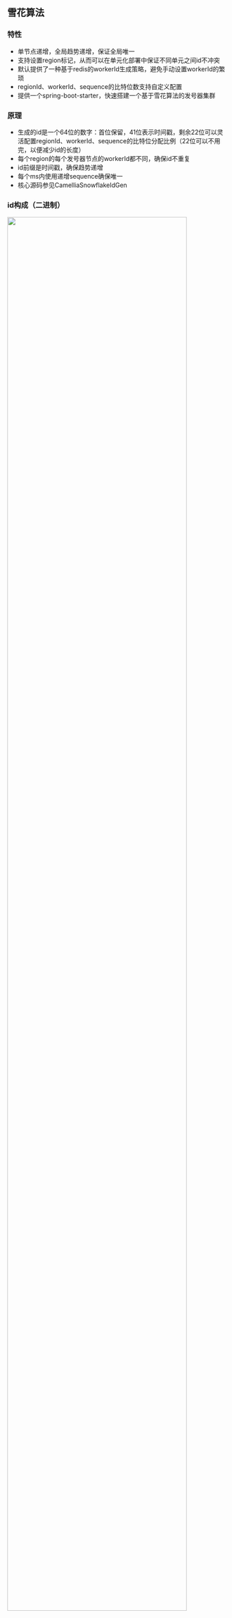 
## 雪花算法
### 特性
* 单节点递增，全局趋势递增，保证全局唯一
* 支持设置region标记，从而可以在单元化部署中保证不同单元之间id不冲突
* 默认提供了一种基于redis的workerId生成策略，避免手动设置workerId的繁琐  
* regionId、workerId、sequence的比特位数支持自定义配置
* 提供一个spring-boot-starter，快速搭建一个基于雪花算法的发号器集群

### 原理
* 生成的id是一个64位的数字：首位保留，41位表示时间戳，剩余22位可以灵活配置regionId、workerId、sequence的比特位分配比例（22位可以不用完，以便减少id的长度）  
* 每个region的每个发号器节点的workerId都不同，确保id不重复  
* id前缀是时间戳，确保趋势递增
* 每个ms内使用递增sequence确保唯一    
* 核心源码参见CamelliaSnowflakeIdGen  

### id构成（二进制）
<img src="id-gen-snowflake.png" width="90%" height="90%">

### 用法（直接使用）
引入maven依赖
```
<dependency>
    <groupId>com.netease.nim</groupId>
    <artifactId>camellia-id-gen-core</artifactId>
    <version>1.2.16</version>
</dependency>
```
示例如下：
```java
public class CamelliaSnowflakeIdGenTest {

    public static void main(String[] args) {
        CamelliaSnowflakeConfig config = new CamelliaSnowflakeConfig();
        config.setRegionBits(0);//单元id所占的比特位数，0表示不区分单元
        config.setRegionId(0);//regionId，如果regionBits为0，则regionId必须为0
        config.setWorkerIdBits(10);//workerId所占的比特位数
        config.setSequenceBits(12);//序列号所占比特位数
        //使用redis生成workerId
        config.setWorkerIdGen(new RedisWorkerIdGen(new CamelliaRedisTemplate("redis://@127.0.0.1:6379")));

        CamelliaSnowflakeIdGen idGen = new CamelliaSnowflakeIdGen(config);

        int i=2000;
        while (i -- > 0) {
            long id = idGen.genId();//生成id
            System.out.println(id);
            System.out.println(Long.toBinaryString(id));
            System.out.println(Long.toBinaryString(id).length());
            long ts = idGen.decodeTs(id);//从id中解析出时间戳
            System.out.println(ts);
            System.out.println(new Date(ts));
        }

        long target = 1000*10000;
        int j = 0;
        long start = System.currentTimeMillis();
        while (true) {
            idGen.genId();
            j++;
            if (j % 100000 == 0) {
                System.out.println("i=" + j);
            }
            if (j >= target) break;
        }
        long end = System.currentTimeMillis();
        System.out.println("QPS=" + (target / ((end - start)/1000.0)));
        //###idea里直接运行的简单测试结果：
        //QPS=4061738.424045491
    }
}

```

### 用法（使用spring-boot-starter)
引入maven依赖
```
<dependencies>
    <dependency>
        <groupId>com.netease.nim</groupId>
        <artifactId>camellia-id-gen-snowflake-spring-boot-starter</artifactId>
        <version>1.2.16</version>
    </dependency>
    <dependency>
        <groupId>com.netease.nim</groupId>
        <artifactId>camellia-redis-spring-boot-starter</artifactId>
        <version>1.2.16</version>
    </dependency>
</dependencies>
```
编写启动类：
```java
@SpringBootApplication
@ComponentScan(basePackages = {"com.netease.nim.camellia.id.gen.springboot.snowflake"})
public class Application {
    public static void main(String[] args) {
        SpringApplication.run(Application.class);
    }
}
```
配置application.yml
```yaml
server:
  port: 8081
spring:
  application:
    name: camellia-id-gen-snowflake
camellia-id-gen-snowflake:
  sequence-bits: 12 #序列号所占比特位数
  worker-id-bits: 10 #workerId所占的比特位数
  region-bits: 0 #单元id所占的比特位数，0表示不区分单元
  region-id: 0 #regionId，如果regionBits为0，则regionId必须为0
  worker-id: -1 #-1表示使用redis生成workerId
  redis-worker-id-gen-conf:
    namespace: camellia #使用redis生成workerId时不同的命名空间下，workerId生成互不干扰
    lock-expire-millis: 3000 #使用redis生成workerId时获取分布式锁时的超时时间
    renew-interval-millis: 1000 #使用redis生成workerId时续约workerId的间隔
    exit-if-renew-fail: false #如果续约失败（可能redis超时了，或者gc导致workerId被其他进程抢走了，概率较低），是否进程退出，默认false


camellia-redis:
  type: local
  local:
    resource: redis://@127.0.0.1:6379
  redis-conf:
    jedis:
      timeout: 2000
      min-idle: 0
      max-idle: 32
      max-active: 32
      max-wait-millis: 2000
    jedis-cluster:
      max-wait-millis: 2000
      min-idle: 0
      max-idle: 8
      max-active: 16
      max-attempts: 5
      timeout: 2000
```
启动后访问：  
http://127.0.0.1:8081/camellia/id/gen/snowflake/genId  
返回示例：  
```json
{
  "code": 200,
  "data": 6393964107649080,
  "msg": "success"
}
```
此外还提供了一个解析时间戳的接口：  
http://127.0.0.1:8081/camellia/id/gen/snowflake/decodeTs?id=6393964107649080  
返回示例：  
```json
{
  "code": 200,
  "data": 1632727639837,
  "msg": "success"
}
```  

解析regionId：  
http://127.0.0.1:8081/camellia/id/gen/snowflake/decodeRegionId?id=11111  
返回示例：
```json
{
    "code": 200,
    "data": 10,
    "msg": "success"
}
```

解析workerId：  
http://127.0.0.1:8081/camellia/id/gen/snowflake/decodeWorkerId?id=11111  
返回示例：
```json
{
    "code": 200,
    "data": 1,
    "msg": "success"
}
```

解析sequence：  
http://127.0.0.1:8081/camellia/id/gen/snowflake/decodeSequence?id=11111  
返回示例：
```json
{
    "code": 200,
    "data": 23,
    "msg": "success"
}
```

当使用spring-boot-starter部署了独立的发号器服务后，为了方便使用http方法访问相关接口，我们提供了一个简易的封装    
先引入maven依赖：  
```
<dependency>
    <groupId>com.netease.nim</groupId>
    <artifactId>camellia-id-gen-sdk</artifactId>
    <version>a.b.c</version>
</dependency>
```
示例代码如下：  
```java
public class CamelliaSnowflakeIdGenSdkTest {
    public static void main(String[] args) {
        CamelliaIdGenSdkConfig config = new CamelliaIdGenSdkConfig();
        config.setUrl("http://127.0.0.1:8081");
        config.setMaxRetry(5);//重试次数
        CamelliaSnowflakeIdGenSdk idGenSdk = new CamelliaSnowflakeIdGenSdk(config);
        long id = idGenSdk.genId();//生成id
        System.out.println(id);
        long ts = idGenSdk.decodeTs(id);//从id中解析出时间戳
        System.out.println(ts);
        System.out.println(new Date(ts));

        long target = 10*10000;
        int i = 0;
        long start = System.currentTimeMillis();
        while (true) {
            idGenSdk.genId();
            i++;
            if (i % 1000 == 0) {
                System.out.println("i=" + i);
            }
            if (i >= target) break;
        }
        long end = System.currentTimeMillis();
        System.out.println("QPS=" + (target / ((end - start)/1000.0)));
        //###idea里直接运行的简单测试结果：
        //QPS=5052.801778586226
    }
}


```

### 使用安装包启动发号器服务
具体见：[quick-start-package](quick-start-package-snowflake.md)  

### 示例源码
[源码](/camellia-samples/camellia-id-gen-snowflake-samples)
